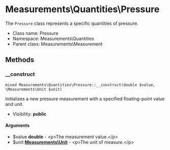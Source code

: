 Measurements\Quantities\Pressure
===============

The `Pressure` class represents a specific quantities of pressure.




* Class name: Pressure
* Namespace: Measurements\Quantities
* Parent class: Measurements\Measurement







Methods
-------


### __construct

    mixed Measurements\Quantities\Pressure::__construct(double $value, \Measurements\Unit $unit)

Initializes a new pressure measurement with a specified floating-point value and unit.



* Visibility: **public**


#### Arguments
* $value **double** - &lt;p&gt;The measurement value.&lt;/p&gt;
* $unit **[Measurements\Unit](Measurements-Unit.md)** - &lt;p&gt;The unit of measure.&lt;/p&gt;


